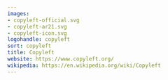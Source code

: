 ```yaml
---
images:
- copyleft-official.svg
- copyleft-ar21.svg
- copyleft-icon.svg
logohandle: copyleft
sort: copyleft
title: Copyleft
website: https://www.copyleft.org/
wikipedia: https://en.wikipedia.org/wiki/Copyleft
---
```

